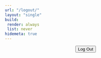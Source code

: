 ```yaml
---
url: "/logout/"
layout: "single"
build:
 render: always
 list: never
hidemeta: true
---
```


<div style="text-align: center;">

<div style="text-align: center;">

<button class="custom-button" onclick="netlifyIdentity.open('login')">Log Out</button>

</div>

<script>
  if not (window.netlifyIdentity) {
    window.netlifyIdentity.on("login", function(user) {
      window.location.href = "/login/";
    });
  }
</script>